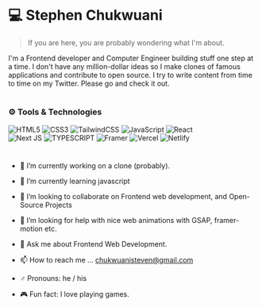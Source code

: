 # 💻 Stephen Chukwuani 

> If you are here, you are probably wondering what I'm about. 

I'm a Frontend developer and Computer Engineer building stuff one step at a time. I don't have any million-dollar ideas so I make clones of famous applications and contribute to open source. I try to write content from time to time on my Twitter. Please go and check it out.

<!---
[![Twitter](https://img.shields.io/badge/-Twitter-1DA1F2?logo=twitter&logoColor=white&style=flat-square)](https://twitter.com/_stevecodes) 
[<img src="https://komarev.com/ghpvc/?username=chukwuani&label=Profile%20views&color=0e75b6&style=flat" alt="chukwuani" />](https://github.com/chukwuani/chukwuani)
--->

<p align="left">
 <!--- 
    <a href="https://twitter.com/_stevecodes">
  <img alt="followers" title="Follow me on Twitter" src="https://custom-icon-badges.demolab.com/twitter/follow/_stevecodes?color=236ad3&labelColor=1155ba&style=for-the-badge&logo=person-add&label=Follow&logoColor=white"/>
  </a>
  <a href="https://github.com/chukwuani?tab=repositories&sort=stargazers">
    <img alt="total stars" title="Total stars on GitHub" src="https://custom-icon-badges.demolab.com/github/stars/chukwuani?color=55960c&style=for-the-badge&labelColor=488207&logo=star"/>
  </a> --->
</p>

#

### ⚙️ Tools & Technologies
![HTML5](https://img.shields.io/badge/html5-%23E34F26.svg?style=for-the-badge&logo=html5&logoColor=white)
![CSS3](https://img.shields.io/badge/CSS3-1572B6?style=for-the-badge&logo=css3&logoColor=white)
![TailwindCSS](https://img.shields.io/badge/tailwindcss-%2338B2AC.svg?style=for-the-badge&logo=tailwind-css&logoColor=white)
![JavaScript](https://img.shields.io/badge/javascript-%23323330.svg?style=for-the-badge&logo=javascript&logoColor=%23F7DF1E)
![React](https://img.shields.io/badge/react-%2320232a.svg?style=for-the-badge&logo=react&logoColor=%2361DAFB)
<br/>
![Next JS](https://img.shields.io/badge/Next-black?style=for-the-badge&logo=next.js&logoColor=white)
![TYPESCRIPT](https://img.shields.io/badge/TypeScript-007ACC?style=for-the-badge&logo=typescript&logoColor=white)
![Framer](https://img.shields.io/badge/Framer-black?style=for-the-badge&logo=framer&logoColor=blue)
![Vercel](https://img.shields.io/badge/vercel-%23000000.svg?style=for-the-badge&logo=vercel&logoColor=white)
![Netlify](https://img.shields.io/badge/netlify-%23000000.svg?style=for-the-badge&logo=netlify&logoColor=#00C7B7)

#

- 🔭 I’m currently working on a clone (probably).

- 🌱 I’m currently learning javascript

- 💞️ I’m looking to collaborate on Frontend web development, and Open-Source Projects

- 🤔 I’m looking for help with nice web animations with GSAP, framer-motion etc.

- 💬 Ask me about Frontend Web Development.

- 📫 How to reach me ... chukwuanisteven@gmail.com

- ♂️ Pronouns: he / his

- 🎮 Fun fact: I love playing games.



<!---
chukwuani/chukwuani is a ✨ special ✨ repository because its `README.md` (this file) appears on your GitHub profile.
You can click the Preview link to take a look at your changes.
--->
